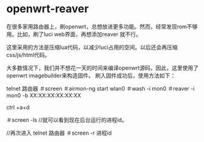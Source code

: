 openwrt-reaver
==============

在很多家用路由器上，刷openwrt，总想放进更多功能。然而，经常发现rom不够用。比如，刷了luci web界面，再想添加reaver 就不行。

这里采用的方法是压缩lua代码，以减少luci占用的空间。以后还会再压缩css/js/html代码。

大多数情况下，我们并不想花一天的时间来编译openwrt源码，因此，这里使用了openwrt imagebuilder来构造固件。
刷入固件成功后，使用方法如下：

telnet 路由器
＃screen
＃airmon-ng start wlan0
＃wash -i mon0
＃reaver -i mon0 -b XX:XX:XX:XX:XX:XX

ctrl +a+d

＃screen -ls
//就可以看到现在后台运行的进程id。

//再次进入
telnet 路由器
＃screen -r 进程id
